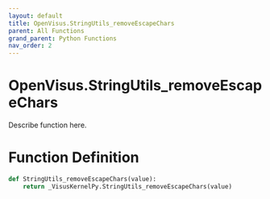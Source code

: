 ```yaml
---
layout: default
title: OpenVisus.StringUtils_removeEscapeChars
parent: All Functions
grand_parent: Python Functions
nav_order: 2
---
```


# OpenVisus.StringUtils_removeEscapeChars

Describe function here.

# Function Definition

```python
def StringUtils_removeEscapeChars(value):
    return _VisusKernelPy.StringUtils_removeEscapeChars(value)
```
